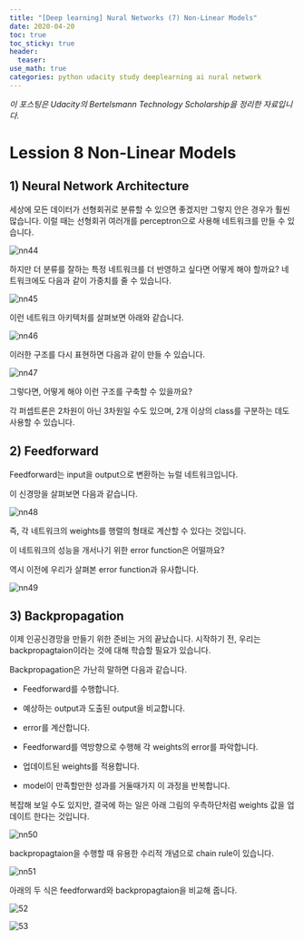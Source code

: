 ```yaml
---
title: "[Deep learning] Nural Networks (7) Non-Linear Models"
date: 2020-04-20
toc: true
toc_sticky: true
header:
  teaser: 
use_math: true
categories: python udacity study deeplearning ai nural network
---
```



*이 포스팅은 Udacity의 Bertelsmann Technology Scholarship을 정리한 자료입니다.*  


# Lession 8 Non-Linear Models


## 1) Neural Network Architecture

세상에 모든 데이터가 선형회귀로 분류할 수 있으면 좋겠지만 그렇지 안은 경우가 훨씬 많습니다. 이럴 때는 선형회귀 여러개를 perceptron으로 사용해 네트워크를 만들 수 있습니다.

![nn44](https://drive.google.com/uc?id=19UyY3P17uf5Po3lnYwWBMZAOdqu5s1ZS)

하지만 더 분류를 잘하는 특정 네트워크를 더 반영하고 싶다면 어떻게 해야 할까요? 네트워크에도 다음과 같이 가중치를 줄 수 있습니다.

![nn45](https://drive.google.com/uc?id=1RhMvBEFmP_MRHfep3WKlPdwxKsaHVUJc)

이런 네트워크 아키텍처를 살펴보면 아래와 같습니다.

![nn46](https://drive.google.com/uc?id=1lcO_L1YskUOum136MSMEtDLdV2BJBCTN)

이러한 구조를 다시 표현하면 다음과 같이 만들 수 있습니다.

![nn47](https://drive.google.com/uc?id=1tmZWJsfKpHU5Kjq0W1aLSmgunWnXkBh7)

그렇다면, 어떻게 해야 이런 구조를 구축할 수 있을까요?

각 퍼셉트론은 2차원이 아닌 3차원일 수도 있으며, 2개 이상의 class를 구분하는 데도 사용할 수 있습니다.


## 2) Feedforward

Feedforward는 input을 output으로 변환하는 뉴럴 네트워크입니다. 

이 신경망을 살펴보면 다음과 같습니다.

![nn48](https://drive.google.com/uc?id=1RMDyjM8Ulmk2n6_784emj4gwvsg9b8zK)

즉, 각 네트워크의 weights를 행렬의 형태로 계산할 수 있다는 것입니다.

이 네트워크의 성능을 개서나기 위한 error function은 어떨까요?

역시 이전에 우리가 살펴본 error function과 유사합니다.

![nn49](https://drive.google.com/uc?id=1y63uB0qQjRomDCAxe9Dkt_qjk5A3FmAf)


## 3) Backpropagation 

이제 인공신경망을 만들기 위한 준비는 거의 끝났습니다. 시작하기 전, 우리는 backpropagtaion이라는 것에 대해 학습할 필요가 있습니다.


Backpropagation은 가난히 말하면 다음과 같습니다.

* Feedforward를 수행합니다. 

* 예상하는 output과 도출된 output을 비교합니다.

* error를 계산합니다.

* Feedforward를 역방향으로 수행해 각 weights의 error를 파악합니다.

* 업데이트된 weights를 적용합니다. 

* model이 만족할만한 성과를 거둘때가지 이 과정을 반복합니다. 

복잡해 보일 수도 있지만, 결국에 하는 일은 아래 그림의 우측하단처럼 weights 값을 업데이트 한다는 것입니다.

![nn50](https://drive.google.com/uc?id=1cNcGHd4XfHLYh1IyjKhvKWSVGy-1jKZ1)

backpropagtaion을 수행할 때 유용한 수리적 개념으로 chain rule이 있습니다. 

![nn51](https://drive.google.com/uc?id=1emy57wLXnMMJbID3jiRaedpnn4usNByn)

아래의 두 식은 feedforward와 backpropagtaion을 비교해 줍니다.

![52](https://drive.google.com/uc?id=1WrKczZ3GBkAuK-RO3t2Gwp_rslt99oPp)

![53](https://drive.google.com/uc?id=1Z8g6jfLOk059WGsJ8lnXt8L_ps-jKJPc)
